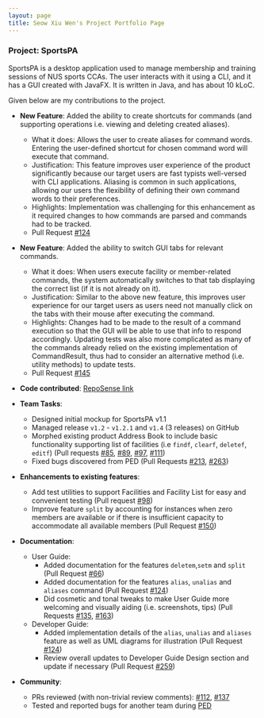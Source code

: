 ```yaml
---
layout: page
title: Seow Xiu Wen's Project Portfolio Page
---
```


### Project: SportsPA

SportsPA is a desktop application used to manage membership and training sessions of NUS sports CCAs.
The user interacts with it using a CLI, and it has a GUI created with JavaFX. It is written in Java, and has about 10 kLoC.

Given below are my contributions to the project.

* **New Feature**: Added the ability to create shortcuts for commands (and supporting operations i.e. viewing and deleting created aliases).
    * What it does: Allows the user to create aliases for command words. Entering the user-defined shortcut for chosen command word will execute that command.
    * Justification: This feature improves user experience of the product significantly because our target users are fast typists well-versed with CLI applications. Aliasing is common in such applications, allowing our users the flexibility of defining their own command words to their preferences.
    * Highlights: Implementation was challenging for this enhancement as it required changes to how commands are parsed and commands had to be tracked.
    * Pull Request [\#124](https://github.com/AY2122S1-CS2103T-W12-1/tp/pull/124)

* **New Feature**: Added the ability to switch GUI tabs for relevant commands.
  * What it does: When users execute facility or member-related commands, the system automatically switches to that tab displaying the correct list (if it is not already on it).
  * Justification: Similar to the above new feature, this improves user experience for our target users as users need not manually click on the tabs with their mouse after executing the command.
  * Highlights: Changes had to be made to the result of a command execution so that the GUI will be able to use that info to respond accordingly.
Updating tests was also more complicated as many of the commands already relied on the existing implementation of CommandResult, thus had to consider an alternative method (i.e. utility methods) to update tests.
  * Pull Request [\#145](https://github.com/AY2122S1-CS2103T-W12-1/tp/pull/145)

* **Code contributed**: [RepoSense link](https://nus-cs2103-ay2122s1.github.io/tp-dashboard/?search=W12-1&sort=groupTitle&sortWithin=title&since=2021-09-17&timeframe=commit&mergegroup=&groupSelect=groupByRepos&breakdown=false&tabOpen=true&tabType=authorship&tabAuthor=YoYoCiti&tabRepo=AY2122S1-CS2103T-W12-1%2Ftp%5Bmaster%5D&authorshipIsMergeGroup=false&authorshipFileTypes=docs~functional-code~test-code~other&authorshipIsBinaryFileTypeChecked=false)

* **Team Tasks**:
    * Designed initial mockup for SportsPA v1.1
    * Managed release `v1.2` - `v1.2.1` and `v1.4` (3 releases) on GitHub
    * Morphed existing product Address Book to include basic functionality supporting list of facilities (i.e `findf`, `clearf`, `deletef`, `editf`) (Pull requests [\#85](https://github.com/AY2122S1-CS2103T-W12-1/tp/pull/85), [\#89](https://github.com/AY2122S1-CS2103T-W12-1/tp/pull/89), [\#97](https://github.com/AY2122S1-CS2103T-W12-1/tp/pull/97), [\#111](https://github.com/AY2122S1-CS2103T-W12-1/tp/pull/111))
    * Fixed bugs discovered from PED (Pull Requests [\#213](https://github.com/AY2122S1-CS2103T-W12-1/tp/pull/213), [\#263](https://github.com/AY2122S1-CS2103T-W12-1/tp/pull/263))

* **Enhancements to existing features**:
    * Add test utilities to support Facilities and Facility List for easy and convenient testing (Pull request [\#98](https://github.com/AY2122S1-CS2103T-W12-1/tp/pull/98))
    * Improve feature `split` by accounting for instances when zero members are available or if there is insufficient capacity to accommodate all available members (Pull Request [\#150](https://github.com/AY2122S1-CS2103T-W12-1/tp/pull/150))

* **Documentation**:
    * User Guide:
        * Added documentation for the features `deletem`,`setm` and `split` (Pull Request [\#66](https://github.com/AY2122S1-CS2103T-W12-1/tp/pull/66))
        * Added documentation for the features `alias`, `unalias` and `aliases` command (Pull Request [\#124](https://github.com/AY2122S1-CS2103T-W12-1/tp/pull/124))
        * Did cosmetic and tonal tweaks to make User Guide more welcoming and visually aiding (i.e. screenshots, tips) (Pull Requests [\#135](https://github.com/AY2122S1-CS2103T-W12-1/tp/pull/135), [\#163](https://github.com/AY2122S1-CS2103T-W12-1/tp/pull/163))
    * Developer Guide:
        * Added implementation details of the `alias`, `unalias` and `aliases` feature as well as UML diagrams for illustration (Pull Request [\#124](https://github.com/AY2122S1-CS2103T-W12-1/tp/pull/124))
        * Review overall updates to Developer Guide Design section and update if necessary (Pull Request [\#259](https://github.com/AY2122S1-CS2103T-W12-1/tp/pull/259))  

* **Community**:
    * PRs reviewed (with non-trivial review comments): [\#112](https://github.com/AY2122S1-CS2103T-W12-1/tp/pull/112), [\#137](https://github.com/AY2122S1-CS2103T-W12-1/tp/pull/137)
    * Tested and reported bugs for another team during [PED](https://github.com/YoYoCiti/ped/issues)

